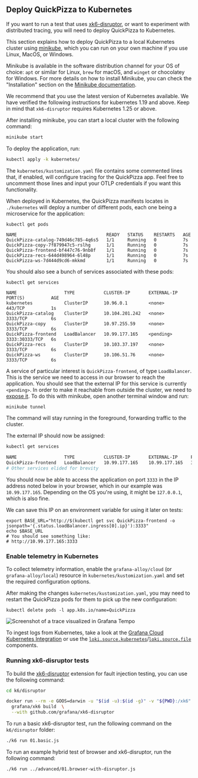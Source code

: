 
## Deploy QuickPizza to Kubernetes

If you want to run a test that uses [xk6-disruptor](https://grafana.com/docs/k6/latest/testing-guides/injecting-faults-with-xk6-disruptor/first-steps/), or want to experiment with distributed tracing, you will need to deploy QuickPizza to Kubernetes. 


This section explains how to deploy QuickPizza to a local Kubernetes cluster using [minikube](https://minikube.sigs.k8s.io/docs/start/), which you can run on your own machine if you use Linux, MacOS, or Windows.

Minikube is available in the software distribution channel for your OS of choice: `apt` or similar for Linux, `brew` for macOS, and `winget` or chocolatey for Windows. For more details on how to install Minikube, you can check the "Installation" section on the [Minikube documentation](https://minikube.sigs.k8s.io/docs/start/).

We recommend that you use the latest version of Kubernetes available. We have verified the following instructions for kubernetes 1.19 and above. Keep in mind that `xk6-disruptor` requires Kubernetes 1.25 or above.

After installing minikube, you can start a local cluster with the following command:

```bash
minikube start
```

To deploy the application, run: 

```bash
kubectl apply -k kubernetes/
```

The `kubernetes/kustomization.yaml` file contains some commented lines that, if enabled, will configure tracing for the QuickPizza app. Feel free to uncomment those lines and input your OTLP credentials if you want this functionality.

When deployed in Kubernetes, the QuickPizza manifests locates in `./kubernetes` will deploy a number of different pods, each one being a microservice for the application:

```
kubectl get pods

NAME                                  READY   STATUS    RESTARTS   AGE
QuickPizza-catalog-749d46c785-4q6s5   1/1     Running   0          7s
QuickPizza-copy-7f879947c5-rslhg      1/1     Running   0          7s
QuickPizza-frontend-bf447c76-9nb8f    1/1     Running   0          7s
QuickPizza-recs-644d498964-6l48p      1/1     Running   0          7s
QuickPizza-ws-7d444d9cd6-mkkmd        1/1     Running   0          7s
```

You should also see a bunch of services associated with these pods:

```
kubectl get services

NAME                  TYPE           CLUSTER-IP       EXTERNAL-IP   PORT(S)          AGE
kubernetes            ClusterIP      10.96.0.1        <none>        443/TCP          1s
QuickPizza-catalog    ClusterIP      10.104.201.242   <none>        3333/TCP         6s
QuickPizza-copy       ClusterIP      10.97.255.59     <none>        3333/TCP         6s
QuickPizza-frontend   LoadBalancer   10.99.177.165    <pending>     3333:30333/TCP   6s
QuickPizza-recs       ClusterIP      10.103.37.197    <none>        3333/TCP         6s
QuickPizza-ws         ClusterIP      10.106.51.76     <none>        3333/TCP         6s
```

A service of particular interest is `QuickPizza-frontend`, of type `LoadBalancer`. This is the service we need to access in our browser to reach the application. You should see that the external IP for this service is currently `<pending>`. In order to make it reachable from outside the cluster, we need to [expose it](https://grafana.com/docs/k6/latest/testing-guides/injecting-faults-with-xk6-disruptor/expose-your-application/). To do this with minikube, open another terminal window and run:

```bash
minikube tunnel
```

The command will stay running in the foreground, forwarding traffic to the cluster.

The external IP should now be assigned:

```bash
kubectl get services

NAME                  TYPE           CLUSTER-IP       EXTERNAL-IP     PORT(S)          AGE
QuickPizza-frontend   LoadBalancer   10.99.177.165    10.99.177.165   3333:30333/TCP   3m9s
# Other services elided for brevity
```

You should now be able to access the application on port `3333` in the IP address noted below in your browser, which in our example was `10.99.177.165`. Depending on the OS you're using, it might be `127.0.0.1`, which is also fine.

We can save this IP on an environment variable for using it later on tests:

```shell
export BASE_URL="http://$(kubectl get svc QuickPizza-frontend -o jsonpath='{.status.loadBalancer.ingress[0].ip}'):3333"
echo $BASE_URL
# You should see something like:
# http://10.99.177.165:3333
```

### Enable telemetry in Kubernetes

To collect telemetry information, enable the `grafana-alloy/cloud` (or `grafana-alloy/local`) resource in `kubernetes/kustomization.yaml` and set the required configuration options.

After making the changes `kubernetes/kustomization.yaml`, you may need to restart the QuickPizza pods for them to pick up the new configuration:

```shell
kubectl delete pods -l app.k8s.io/name=QuickPizza
```

![Screenshot of a trace visualized in Grafana Tempo](https://github.com/grafana/QuickPizza/assets/969721/4088f92b-c98c-4631-9681-c2ce8a49d721)

To ingest logs from Kubernetes, take a look at the [Grafana Cloud Kubernetes Integration](https://grafana.com/solutions/kubernetes) or use the [`loki.source.kubernetes`](https://grafana.com/docs/alloy/latest/reference/components/loki/loki.source.kubernetes/)/[`loki.source.file`](https://grafana.com/docs/alloy/latest/reference/components/loki/loki.source.file/#file-globbing) components.

### Running xk6-disruptor tests

To build the [xk6-disruptor](https://github.com/grafana/xk6-disruptor) extension for fault injection testing, you can use the following command:

```bash
cd k6/disruptor

docker run --rm -e GOOS=darwin -u "$(id -u):$(id -g)" -v "${PWD}:/xk6" \
  grafana/xk6 build  \
  --with github.com/grafana/xk6-disruptor
```

To run a basic xk6-disruptor test, run the following command on the `k6/disruptor` folder:

```bash
./k6 run 01.basic.js
```

To run an example hybrid test of browser and xk6-disruptor, run the following command:

```bash
./k6 run ../advanced/01.browser-with-disruptor.js
```